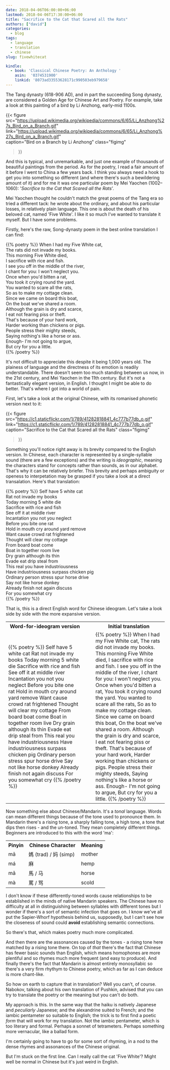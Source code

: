```yaml
---
date: 2018-04-06T06:00:00+06:00
lastmod: 2018-04-06T17:30:00+06:00
title: "Sacrifice to the Cat that Scared all the Rats"
authors: ["david"]
categories:
  - blog
tags:
  - language
  - translation
  - chinese
slug: fivewhitecat

kindle: 
  - book: 'Classical Chinese Poetry: An Anthology '
    asin:  '0374531900'
    linkid: '8073ad33553628171c990503eb979658'
---
```


The Tang dynasty (618-906 AD), and in part the succeeding Song dynasty, are considered a Golden Age for Chinese Art and Poetry. For example, take a look at this painting of a bird by Li Anzhong, early-mid 1100s.

{{< figure src="https://upload.wikimedia.org/wikipedia/commons/6/65/Li_Anzhong%27s_Bird_on_a_Branch.gif"  
link="https://upload.wikimedia.org/wikipedia/commons/6/65/Li_Anzhong%27s_Bird_on_a_Branch.gif"  
caption="Bird on a Branch by Li Anzhong"
 class="figimg"
>}}

And this is typical, and unremarkable, and just one example of thousands of beautiful paintings from the period. As for the poetry, I read a fair amount of it before I went to China a few years back. I think you always need a hook to get you into something so different (and where there's such a bewildering amount of it) and for me it was one particular poem by Mei Yaochen (1002–1060): '*Sacrifice to the Cat that Scared all the Rats*'.

Mei Yaochen thought he couldn't match the great poems of the Tang era so tried a different tack: he wrote about the ordinary, and about his particular losses, in relatively plain language. This one is about the death of his beloved cat, named 'Five White'. I like it so much I've wanted to translate it myself. But I have some problems.

Firstly, here's the raw, Song-dynasty poem in the best online translation I can find:

{{% poetry %}}
When I had my Five White cat,   
The rats did not invade my books.  
This morning Five White died,   
I sacrifice with rice and fish.   
I see you off in the middle of the river,   
I chant for you: I won't neglect you.   
Once when you'd bitten a rat,   
You took it crying round the yard.   
You wanted to scare all the rats,   
So as to make my cottage clean.   
Since we came on board this boat,   
On the boat we've shared a room.   
Although the grain is dry and scarce,   
I eat not fearing piss or theft.   
That's because of your hard work,   
Harder working than chickens or pigs.   
People stress their mighty steeds,    
Saying nothing's like a horse or ass.   
Enough- I'm not going to argue,   
But cry for you a little.   
{{% /poetry %}}


It's not difficult to appreciate this despite it being 1,000 years old. The plainess of language and the directness of its emotion is readily understandable. There doesn't seem too much standing between us now, in the 21st century, and Mei Yaochen in the 11th century. But it's not a fantastically elegant version, in English. I thought I might be able to do better. That's where I got into a world of pain.

First, let's take a look at the original Chinese, with its romanised phonetic version next to it:

{{< figure src="https://c1.staticflickr.com/1/789/41282818841_4c777b77db_o.gif"  
link="https://c1.staticflickr.com/1/789/41282818841_4c777b77db_o.gif"  
caption="Sacrifice to the Cat that Scared all the Rats"
 class="figimg"
>}}

Something you'll notice right away is its brevity compared to the English version. In Chinese, each character is represented by  a single-syllable sound (there are a few exceptions) and the writing is *ideographic*, meaning the characters stand for concepts rather than sounds, as in our alphabet. That's why it can be relatively briefer.   This brevity and perhaps ambiguity or openess to interpetation may be grasped if you take a look at a direct transalation. Here's that translation: 

{{% poetry %}}
Self have 5 white cat  
Rat not invade my books  
Today morning 5 white die  
Sacrifice with rice and fish  
See off it at middle river  
Incantation you not you neglect  
Before you bite one rat  
Hold in mouth cry around yard remove  
Want cause crowd rat frightened  
Thought will clear my cottage  
From board boat come  
Boat in together room live  
Dry grain although its thin  
Evade eat drip steal from  
This real you have industriousness  
Have industriousness surpass chicken pig  
Ordinary person stress spur horse drive  
Say not like horse donkey  
Already finish not again discuss  
For you somewhat cry  
{{% /poetry %}}


That is, this is a direct English word for Chinese ideogram. Let's take a look side by side with the more expansive version.   

<table class=“unstyled”>
<tr>
<th>Word-for-ideogram version</th>
<th></th>
<th>Initial translation</th>
</tr>
<tr>
<td  class=“w40">
{{% poetry %}}
Self have 5 white cat  
Rat not invade my books  
Today morning 5 white die  
Sacrifice with rice and fish  
See off it at middle river  
Incantation you not you neglect  
Before you bite one rat  
Hold in mouth cry around yard remove  
Want cause crowd rat frightened  
Thought will clear my cottage  
From board boat come  
Boat in together room live  
Dry grain although its thin  
Evade eat drip steal from  
This real you have industriousness  
Have industriousness surpass chicken pig  
Ordinary person stress spur horse drive  
Say not like horse donkey  
Already finish not again discuss  
For you somewhat cry  
{{% /poetry %}}
</td>
<td  class=“w20">&nbsp;&nbsp;&nbsp;</td>
<td  class=“w40">
{{% poetry %}}
When I had my Five White cat,   
The rats did not invade my books.  
This morning Five White died,   
I sacrifice with rice and fish.   
I see you off in the middle of the river,   
I chant for you: I won't neglect you.   
Once when you'd bitten a rat,   
You took it crying round the yard.   
You wanted to scare all the rats,   
So as to make my cottage clean.   
Since we came on board this boat,   
On the boat we've shared a room.   
Although the grain is dry and scarce,   
I eat not fearing piss or theft.   
That's because of your hard work,   
Harder working than chickens or pigs.   
People stress their mighty steeds,    
Saying nothing's like a horse or ass.   
Enough- I'm not going to argue,   
But cry for you a little.   
{{% /poetry %}}
</td>
</tr>
</table>

Now something else about Chinese/Mandarin. It's a *tonal* language. Words can mean different things because of the tone used to pronounce them. In Mandarin there's a rising tone, a sharply falling tone, a high tone, a tone that dips then rises - and the un-toned. They mean completely different things. Beginners are introduced to this with the word 'ma':

<table  class=“unstyled”>
   <tbody>
      <tr>
         <th>Pinyin</th>
         <th>Chinese Character</th>
         <th>Meaning</th>
      </tr>
      <tr>
         <td>mā</td>
         <td>媽 (trad) / 妈 (simp)&nbsp;</td>
         <td>mother</td>
      </tr>
      <tr>
         <td>má</td>
         <td>麻</td>
         <td>hemp</td>
      </tr>
      <tr>
         <td>mǎ</td>
         <td>馬 /&nbsp;马</td>
         <td>horse</td>
      </tr>
      <tr>
         <td>mà</td>
         <td>罵 /&nbsp;骂</td>
         <td>scold</td>
      </tr>
   </tbody>
</table>


I don't know if these differently-toned words cause relationships to be established in the minds of native Mandarin speakers. The Chinese have no difficulty at all in distinguishing between syllables with different tones but I wonder if there's a sort of semantic infection that goes on. I know we've all put the Sapier-Whorf hypothesis behind us, supposedly, but I can't see how the closeness of sound could **avoid** establishing semantic connections.

So there's that, which makes poetry much more complicated. 

And then there are the assonances caused by the tones - a rising tone here matched by a rising tone there. On top of *that* there's the fact that Chinese has fewer basic sounds than English, which means homophones are more plentiful and so rhymes much more frequent (and easy to produce). And finally there's the fact that Mandarin is almost entirely monosyllabic so there's a very firm rhythym to Chinese poetry, which as far as I can deduce is more chant-like.

So how on earth to capture that in translation? Well you can't, of course. Nabokov, talking about his own translation of Pushkin, advised that you can try to translate the poetry or the meaning but you can't do both.

My approach is this. In the same way that the haiku is natively Japanese and *peculiarly* Japanese; and the alexandrine suited to French; and the iambic pentameter so suitable to English; the trick is to first find a poetic *form* that will work for my translation. Not the iambic pentameter, which is too literary and formal. Perhaps a sonnet of tetrameters. Perhaps something more vernacular, like a ballad form.

I'm certainly  going to have to go for some sort of rhyming, in a nod to the dense rhymes and assonances of the Chinese original.

But I'm stuck on the first line. Can I really call the cat 'Five White'? Might well be normal in Chinese but it's just weird in English.

